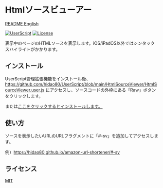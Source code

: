 # Htmlソースビューアー

[README English](./README.md)

[![UserScript](https://img.shields.io/badge/Framework-UserScript-blue.svg)](https://en.wikipedia.org/wiki/Userscript)
[![License](https://img.shields.io/github/license/hidao80/UserScript)](/LICENSE)

表示中のページのHTMLソースを表示します。iOS/iPadOS以外ではシンタックスハイライトがかかります。

## インストール

UserScript管理拡張機能をインストール後、https://github.com/hidao80/UserScript/blob/main/HtmlSourceViewer/HtmlSourceViewer.user.js にアクセスし、ソースコードの外枠にある「Raw」ボタンをクリックします。

または[ここをクリックするとインストールします。](https://github.com/hidao80/UserScript/raw/main/HtmlSourceViewer/HtmlSourceViewer.user.js)

## 使い方

ソースを表示したいURLのURLフラグメントに「#-sv」を追加してアクセスします。

例）https://hidao80.github.io/amazon-url-shortener/#-sv

## ライセンス

[MIT](/LICENSE)
